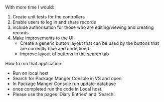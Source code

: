 ﻿With more time I would:
1. Create unit tests for the controllers
2. Enable users to log in and share records
3. include authorisation for those who are editing/viewing and creating records
4. Make improvements to the UI:
	- Create a generic button layout that can be used by the buttons that are currently blue and underlined.
	- Improve layout of buttons in the search tab

How to run that application:
- Run on local host
- Search for Package Manger Console in VS and open
- In Package Manger Console run update-database
- once completed run the code in Local host.
- Please use the pages 'Diary Entries' and 'Search'.